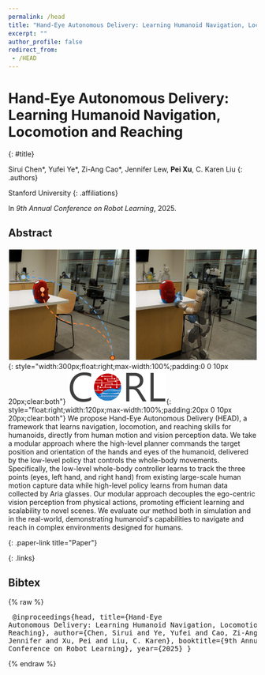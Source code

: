```yaml
---
permalink: /head
title: "Hand-Eye Autonomous Delivery: Learning Humanoid Navigation, Locomotion and Reaching"
excerpt: ""
author_profile: false
redirect_from: 
 - /HEAD
--- 
```


# Hand-Eye Autonomous Delivery: Learning Humanoid Navigation, Locomotion and Reaching
{: #title}

<span>Sirui Chen\*</span>,
<span>Yufei Ye\*</span>,
<span>Zi-Ang Cao\*</span>,
<span>Jennifer Lew</span>,
<span>**Pei Xu**</span>,
<span>C. Karen Liu</span>
{: .authors}

<span>Stanford University</span>
{: .affiliations}

In _9th Annual Conference on Robot Learning_, 2025.


## Abstract
![teaser](projects/HEAD/teaser.png){: style="width:300px;float:right;max-width:100%;padding:0 0 10px 20px;clear:both"}
![SIGGRAPH Asia 2024](projects/HEAD/corl25_logo.png){: style="float:right;width:120px;max-width:100%;padding:20px 0 10px 20px;clear:both"}
We propose Hand-Eye Autonomous Delivery (HEAD), a framework that learns navigation, locomotion, and reaching skills for humanoids, directly from human motion and vision perception data. We take a modular approach where the high-level planner commands the target position and orientation of the hands and eyes of the humanoid, delivered by the low-level policy that controls the whole-body movements. Specifically, the low-level whole-body controller learns to track the three points (eyes, left hand, and right hand) from existing large-scale human motion capture data while high-level policy learns from human data collected by Aria glasses. Our modular approach decouples the ego-centric vision perception from physical actions, promoting efficient learning and scalability to novel scenes. We evaluate our method both in simulation and in the real-world, demonstrating humanoid's capabilities to navigate and reach in complex environments designed for humans.


[](https://www.arxiv.org/abs/2508.03068){: .paper-link title="Paper"}
<!-- [](https://stanford-tml.github.io/HEAD){: .external-link title="Project Page"} -->
{: .links}

<!-- ## Video
<div style="max-width:560px">
<iframe width="560" height="315" src="https://www.youtube.com/embed/vchQ-FxH56w" frameborder="0" allow="accelerometer; autoplay; clipboard-write; encrypted-media; gyroscope; picture-in-picture; web-share" allowfullscreen></iframe>
</div> -->

## Bibtex
{% raw %}<pre class="bibtex">
@inproceedings{head,
  title={Hand-Eye Autonomous Delivery: Learning Humanoid Navigation, Locomotion and Reaching},
  author={Chen, Sirui and Ye, Yufei and Cao, Zi-Ang and Lew, Jennifer and Xu, Pei and Liu, C. Karen},
  booktitle={9th Annual Conference on Robot Learning},
  year={2025}
}
</pre>{% endraw %}
